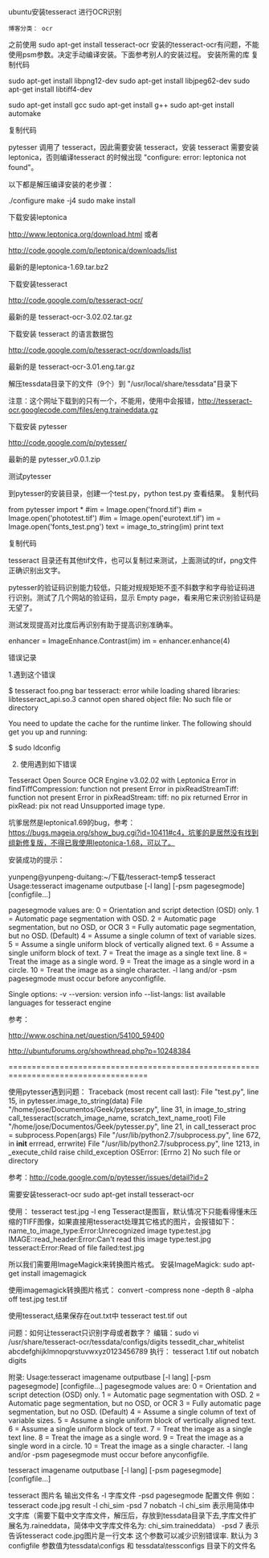 
ubuntu安装tesseract 进行OCR识别

    博客分类： ocr 

 

之前使用 sudo apt-get install tesseract-ocr 安装的tesseract-ocr有问题，不能使用psm参数。决定手动编译安装。下面参考别人的安装过程。
安装所需的库
复制代码

sudo apt-get install libpng12-dev
sudo apt-get install libjpeg62-dev
sudo apt-get install libtiff4-dev

sudo apt-get install gcc
sudo apt-get install g++
sudo apt-get install automake

复制代码

 

pytesser 调用了 tesseract，因此需要安装 tesseract，安装 tesseract 需要安装 leptonica，否则编译tesseract 的时候出现 "configure: error: leptonica not found"。

 

以下都是解压编译安装的老步骤：

./configure
make -j4
sudo make install

 
下载安装leptonica

http://www.leptonica.org/download.html 或者

http://code.google.com/p/leptonica/downloads/list

最新的是leptonica-1.69.tar.bz2

 
下载安装tesseract

http://code.google.com/p/tesseract-ocr/

最新的是 tesseract-ocr-3.02.02.tar.gz

 
下载安装 tesseract 的语言数据包

http://code.google.com/p/tesseract-ocr/downloads/list

最新的是 tesseract-ocr-3.01.eng.tar.gz

解压tessdata目录下的文件（9个）到 "/usr/local/share/tessdata"目录下

注意：这个网址下载到的只有一个，不能用，使用中会报错，http://tesseract-ocr.googlecode.com/files/eng.traineddata.gz

 
下载安装 pytesser

http://code.google.com/p/pytesser/

最新的是 pytesser_v0.0.1.zip 

 
测试pytesser

到pytesser的安装目录，创建一个test.py，python test.py 查看结果。
复制代码

from pytesser import *
#im = Image.open('fnord.tif')
#im = Image.open('phototest.tif')
#im = Image.open('eurotext.tif')
im = Image.open('fonts_test.png')
text = image_to_string(im)
print text

复制代码

tesseract 目录还有其他tif文件，也可以复制过来测试，上面测试的tif，png文件正确识别出文字。

 

pytesser的验证码识别能力较低，只能对规规矩矩不歪不斜数字和字母验证码进行识别。测试了几个网站的验证码，显示 Empty page，看来用它来识别验证码是无望了。

测试发现提高对比度后再识别有助于提高识别准确率。

enhancer = ImageEnhance.Contrast(im)
im = enhancer.enhance(4)

 
错误记录

1.遇到这个错误

$ tesseract foo.png bar
tesseract: error while loading shared libraries: libtesseract_api.so.3 cannot open shared object file: No such file or directory

 

You need to update the cache for the runtime linker. The following should get you up and running:

$ sudo ldconfig

 

2. 使用遇到如下错误

Tesseract Open Source OCR Engine v3.02.02 with Leptonica
Error in findTiffCompression: function not present
Error in pixReadStreamTiff: function not present
Error in pixReadStream: tiff: no pix returned
Error in pixRead: pix not read
Unsupported image type.

坑爹居然是leptonica1.69的bug，参考：https://bugs.mageia.org/show_bug.cgi?id=10411#c4，坑爹的是居然没有找到组新修复版，不得已我使用leptonica-1.68，可以了。

 

安装成功的提示：

yunpeng@yunpeng-duitang:~/下载/tesseract-temp$ tesseract
Usage:tesseract imagename outputbase [-l lang] [-psm pagesegmode] [configfile...]

pagesegmode values are:
0 = Orientation and script detection (OSD) only.
1 = Automatic page segmentation with OSD.
2 = Automatic page segmentation, but no OSD, or OCR
3 = Fully automatic page segmentation, but no OSD. (Default)
4 = Assume a single column of text of variable sizes.
5 = Assume a single uniform block of vertically aligned text.
6 = Assume a single uniform block of text.
7 = Treat the image as a single text line.
8 = Treat the image as a single word.
9 = Treat the image as a single word in a circle.
10 = Treat the image as a single character.
-l lang and/or -psm pagesegmode must occur before anyconfigfile.

Single options:
  -v --version: version info
  --list-langs: list available languages for tesseract engine

 

参考：

http://www.oschina.net/question/54100_59400

http://ubuntuforums.org/showthread.php?p=10248384

====================================================================================

 

使用pytesser遇到问题：
Traceback (most recent call last):
  File "test.py", line 15, in <module>
    pytesser.image_to_string(data)
  File "/home/jose/Documentos/Geek/pytesser.py", line 31, in image_to_string
    call_tesseract(scratch_image_name, scratch_text_name_root)
  File "/home/jose/Documentos/Geek/pytesser.py", line 21, in call_tesseract
    proc = subprocess.Popen(args)
  File "/usr/lib/python2.7/subprocess.py", line 672, in __init__
    errread, errwrite)
  File "/usr/lib/python2.7/subprocess.py", line 1213, in _execute_child
    raise child_exception
OSError: [Errno 2] No such file or directory

参考：http://code.google.com/p/pytesser/issues/detail?id=2

需要安装tesseract-ocr
sudo apt-get install tesseract-ocr


使用： tesseract test.jpg -l  eng
Tesseract是图盲，默认情况下只能看得懂未压缩的TIFF图像，如果直接用tesseract处理其它格式的图片，会报错如下：
name_to_image_type:Error:Unrecognized image type:test.jpg
IMAGE::read_header:Error:Can't read this image type:test.jpg
tesseract:Error:Read of file failed:test.jpg

所以我们需要用ImageMagick来转换图片格式。
安装ImageMagick:
sudo apt-get install imagemagick

使用imagemagick转换图片格式：
convert -compress none -depth 8 -alpha off  test.jpg  test.tif

使用tesseract,结果保存在out.txt中
tesseract test.tif out

问题：如何让tesseract只识别字母或者数字？
编辑：sudo vi /usr/share/tesseract-ocr/tessdata/configs/digits
tessedit_char_whitelist abcdefghijklmnopqrstuvwxyz0123456789
执行：
tesseract 1.tif out nobatch digits


附录:
Usage:tesseract imagename outputbase [-l lang] [-psm pagesegmode] [configfile...]
pagesegmode values are:
0 = Orientation and script detection (OSD) only.
1 = Automatic page segmentation with OSD.
2 = Automatic page segmentation, but no OSD, or OCR
3 = Fully automatic page segmentation, but no OSD. (Default)
4 = Assume a single column of text of variable sizes.
5 = Assume a single uniform block of vertically aligned text.
6 = Assume a single uniform block of text.
7 = Treat the image as a single text line.
8 = Treat the image as a single word.
9 = Treat the image as a single word in a circle.
10 = Treat the image as a single character.
-l lang and/or -psm pagesegmode must occur before anyconfigfile.


tesseract imagename outputbase [-l lang] [-psm pagesegmode] [configfile...]

tesseract    图片名  输出文件名 -l 字库文件 -psd pagesegmode 配置文件
例如：
tesseract code.jpg result  -l chi_sim -psd 7 nobatch
-l chi_sim 表示用简体中文字库（需要下载中文字库文件，解压后，存放到tessdata目录下去,字库文件扩展名为.raineddata，简体中文字库文件名为:  chi_sim.traineddata）
-psd 7 表示告诉tesseract code.jpg图片是一行文本  这个参数可以减少识别错误率.  默认为 3
configfile 参数值为tessdata\configs 和  tessdata\tessconfigs 目录下的文件名
